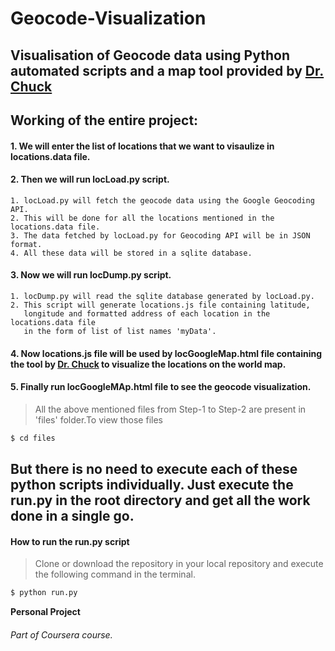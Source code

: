 # Geocode-Visualization

## Visualisation of Geocode data using Python automated scripts and a map tool provided by [Dr. Chuck]


## Working of the entire project:
#### 1. We will enter the list of locations that we want to visaulize in locations.data file.
#### 2. Then we will run locLoad.py script.
    1. locLoad.py will fetch the geocode data using the Google Geocoding API.
    2. This will be done for all the locations mentioned in the locations.data file.
    3. The data fetched by locLoad.py for Geocoding API will be in JSON format.
    4. All these data will be stored in a sqlite database.
#### 3. Now we will run locDump.py script.
    1. locDump.py will read the sqlite database generated by locLoad.py.
    2. This script will generate locations.js file containing latitude,
       longitude and formatted address of each location in the   locations.data file
       in the form of list of list names 'myData'.
#### 4. Now locations.js file will be used by locGoogleMap.html file containing the tool by [Dr. Chuck] to visualize the locations on the world map.  

#### 5. Finally run locGoogleMAp.html file to see the geocode visualization.

> All the above mentioned files from Step-1 to Step-2
> are present in 'files' folder.To view those files

```sh
$ cd files
````

## But there is no need to execute each of these python scripts individually. Just execute the run.py in the root directory and get all the work done in a single go.


#### How to run the run.py script

> Clone or download the repository in your local
> repository and execute the
> following command in the terminal.

```sh
$ python run.py
````

**Personal Project**
###### Part of Coursera course.    

[Dr. Chuck]: http://www.dr-chuck.com/

